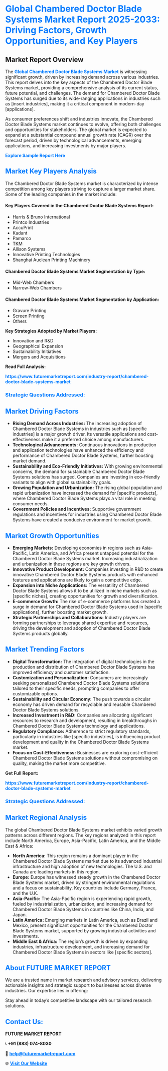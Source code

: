<h1 style="color: #007BFF;">Global Chambered Doctor Blade Systems Market Report 2025-2033: Driving Factors, Growth Opportunities, and Key Players</h1>

<section id="overview">
<h2>Market Report Overview</h2>
<p>The <a href="https://www.futuremarketreport.com/industry-report/chambered-doctor-blade-systems-market" style="color: #007BFF; text-decoration: none;"><strong>Global Chambered Doctor Blade Systems Market</strong></a> is witnessing significant growth, driven by increasing demand across various industries. This report delves into the key aspects of the Chambered Doctor Blade Systems market, providing a comprehensive analysis of its current status, future potential, and challenges. The demand for Chambered Doctor Blade Systems has surged due to its wide-ranging applications in industries such as [insert industries], making it a critical component in modern-day [applications].</p>
<p>As consumer preferences shift and industries innovate, the Chambered Doctor Blade Systems market continues to evolve, offering both challenges and opportunities for stakeholders. The global market is expected to expand at a substantial compound annual growth rate (CAGR) over the forecast period, driven by technological advancements, emerging applications, and increasing investments by major players.</p>
</section>

<section id="overview">
<p><a href="https://www.futuremarketreport.com/request-sample/reportId=91281" style="color: #007BFF; text-decoration: none;"><strong>Explore Sample Report Here</strong></a></p>
</section>

<section id="key-players">
<h2 style="color: #007BFF;">Market Key Players Analysis</h2>
<p>The Chambered Doctor Blade Systems market is characterized by intense competition among key players striving to capture a larger market share. Some of the leading companies in the market include:</p>
<h4>Key Players Covered in the Chambered Doctor Blade Systems Report:</h4>
<ul><li>Harris &amp; Bruno International</li><li>Printco Industries</li><li>AccuPrint</li><li>Kadant</li><li>Pamarco</li><li>TKM</li><li>Allison Systems</li><li>Innovative Printing Technologies</li><li>Shanghai Auclean Printing Machinery</li></ul>
<h4>Chambered Doctor Blade Systems Market Segmentation by Type:</h4>
<ul><li>Mid-Web Chambers</li><li>Narrow-Web Chambers</li></ul>

<h4>Chambered Doctor Blade Systems Market Segmentation by Application:</h4>
<ul><li>Gravure Printing</li><li>Screen Printing</li><li>Others</li></ul>
<p><strong>Key Strategies Adopted by Market Players:</strong></p>
<ul>
<li>Innovation and R&D</li>
<li>Geographical Expansion</li>
<li>Sustainability Initiatives</li>
<li>Mergers and Acquisitions</li>
</ul>
</section>

<section>
<p><strong>Read Full Analysis: </strong></p><a href="https://www.futuremarketreport.com/industry-report/chambered-doctor-blade-systems-market" style="color: #007BFF; text-decoration: none;"><strong>https://www.futuremarketreport.com/industry-report/chambered-doctor-blade-systems-market</strong></a>
<h3 style="color: #007BFF;">Strategic Questions Addressed:</h3>
</section>

<section id="driving-factors">
<h2 style="color: #007BFF;">Market Driving Factors</h2>
<ul>
<li><strong>Rising Demand Across Industries:</strong> The increasing adoption of Chambered Doctor Blade Systems in industries such as [specific industries] is a major growth driver. Its versatile applications and cost-effectiveness make it a preferred choice among manufacturers.</li>
<li><strong>Technological Advancements:</strong> Continuous innovations in production and application technologies have enhanced the efficiency and performance of Chambered Doctor Blade Systems, further boosting market demand.</li>
<li><strong>Sustainability and Eco-Friendly Initiatives:</strong> With growing environmental concerns, the demand for sustainable Chambered Doctor Blade Systems solutions has surged. Companies are investing in eco-friendly variants to align with global sustainability goals.</li>
<li><strong>Growing Population and Urbanization:</strong> The rising global population and rapid urbanization have increased the demand for [specific products], where Chambered Doctor Blade Systems plays a vital role in meeting consumer needs.</li>
<li><strong>Government Policies and Incentives:</strong> Supportive government regulations and incentives for industries using Chambered Doctor Blade Systems have created a conducive environment for market growth.</li>
</ul>
</section>

<section id="growth-opportunities">
<h2 style="color: #007BFF;">Market Growth Opportunities</h2>
<ul>
<li><strong>Emerging Markets:</strong> Developing economies in regions such as Asia-Pacific, Latin America, and Africa present untapped potential for the Chambered Doctor Blade Systems market. Increasing industrialization and urbanization in these regions are key growth drivers.</li>
<li><strong>Innovative Product Development:</strong> Companies investing in R&D to create innovative Chambered Doctor Blade Systems products with enhanced features and applications are likely to gain a competitive edge.</li>
<li><strong>Expansion into Niche Applications:</strong> The versatility of Chambered Doctor Blade Systems allows it to be utilized in niche markets such as [specific niches], creating opportunities for growth and diversification.</li>
<li><strong>E-commerce Growth:</strong> The rise of e-commerce platforms has created a surge in demand for Chambered Doctor Blade Systems used in [specific applications], further boosting market growth.</li>
<li><strong>Strategic Partnerships and Collaborations:</strong> Industry players are forming partnerships to leverage shared expertise and resources, driving the development and adoption of Chambered Doctor Blade Systems products globally.</li>
</ul>
</section>

<section id="trending-factors">
<h2 style="color: #007BFF;">Market Trending Factors</h2>
<ul>
<li><strong>Digital Transformation:</strong> The integration of digital technologies in the production and distribution of Chambered Doctor Blade Systems has improved efficiency and customer satisfaction.</li>
<li><strong>Customization and Personalization:</strong> Consumers are increasingly seeking personalized Chambered Doctor Blade Systems solutions tailored to their specific needs, prompting companies to offer customizable options.</li>
<li><strong>Sustainability and Circular Economy:</strong> The push towards a circular economy has driven demand for recyclable and reusable Chambered Doctor Blade Systems solutions.</li>
<li><strong>Increased Investment in R&D:</strong> Companies are allocating significant resources to research and development, resulting in breakthroughs in Chambered Doctor Blade Systems technology and applications.</li>
<li><strong>Regulatory Compliance:</strong> Adherence to strict regulatory standards, particularly in industries like [specific industries], is influencing product development and quality in the Chambered Doctor Blade Systems market.</li>
<li><strong>Focus on Cost-Effectiveness:</strong> Businesses are exploring cost-efficient Chambered Doctor Blade Systems solutions without compromising on quality, making the market more competitive.</li>
</ul>
</section>

<section>
<p><strong>Get Full Report: </strong></p><a href="https://www.futuremarketreport.com/industry-report/chambered-doctor-blade-systems-market" style="color: #007BFF; text-decoration: none;"><strong>https://www.futuremarketreport.com/industry-report/chambered-doctor-blade-systems-market</strong></a>
<h3 style="color: #007BFF;">Strategic Questions Addressed:</h3>
</section>


<section id="regional-analysis">
<h2 style="color: #007BFF;">Market Regional Analysis</h2>
<p>The global Chambered Doctor Blade Systems market exhibits varied growth patterns across different regions. The key regions analyzed in this report include North America, Europe, Asia-Pacific, Latin America, and the Middle East & Africa:</p>
<ul>
<li><strong>North America:</strong> This region remains a dominant player in the Chambered Doctor Blade Systems market due to its advanced industrial infrastructure and high adoption of new technologies. The U.S. and Canada are leading markets in this region.</li>
<li><strong>Europe:</strong> Europe has witnessed steady growth in the Chambered Doctor Blade Systems market, driven by stringent environmental regulations and a focus on sustainability. Key countries include Germany, France, and the U.K.</li>
<li><strong>Asia-Pacific:</strong> The Asia-Pacific region is experiencing rapid growth, fueled by industrialization, urbanization, and increasing demand for Chambered Doctor Blade Systems in countries like China, India, and Japan.</li>
<li><strong>Latin America:</strong> Emerging markets in Latin America, such as Brazil and Mexico, present significant opportunities for the Chambered Doctor Blade Systems market, supported by growing industrial activities and investments.</li>
<li><strong>Middle East & Africa:</strong> The region’s growth is driven by expanding industries, infrastructure development, and increasing demand for Chambered Doctor Blade Systems in sectors like [specific sectors].</li>
</ul>
</section>

<footer>
<h2 style="color: #007BFF;">About FUTURE MARKET REPORT</h2>
<p>We are a trusted name in market research and advisory services, delivering actionable insights and strategic support to businesses across diverse industries. Our expertise lies in offering:</p>

<p>Stay ahead in today’s competitive landscape with our tailored research solutions.</p>

<h2 style="color: #007BFF;">Contact Us:</h2>
<p><strong>FUTURE MARKET REPORT</strong></p>
<p>📞 <strong>+91 (883) 074-8030</strong></p>
<p>📧 <strong><a href="mailto:help@futuremarketreport.com" style="color: #007BFF;">help@futuremarketreport.com</a></strong></p>
<p>🌐 <strong><a href="https://www.futuremarketreport.com/" style="color: #007BFF;">Visit Our Website</a></strong></p>
</footer>